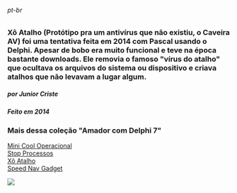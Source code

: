 ###### _pt-br_
###  Xô Atalho (Protótipo pra um antivírus que não existiu, o Caveira AV) foi uma tentativa feita em 2014 com Pascal usando o Delphi. Apesar de bobo era muito funcional e teve na época bastante downloads. Ele removia o famoso "vírus do atalho" que ocultava os arquivos do sistema ou dispositivo e criava atalhos que não levavam a lugar algum.
##### por Junior Criste
##### Feito em 2014

### Mais dessa coleção "Amador com Delphi 7" 
<a href="https://github.com/JuniorCriste/M-C-O">Mini Cool Operacional</a><br />
<a href="https://github.com/JuniorCriste/Stop-Processos">Stop Processos</a><br />
<a href="https://github.com/JuniorCriste/Xo-Atalho">Xô Atalho</a><br />
<a href="https://github.com/JuniorCriste/Speed-Nav-Navegador-Flutuante-Gadget">Speed Nav Gadget</a><br />


![](https://github.com/JuniorCriste/Xo-Atalho/blob/master/src/assets/Capturas/Captura.png)
 
